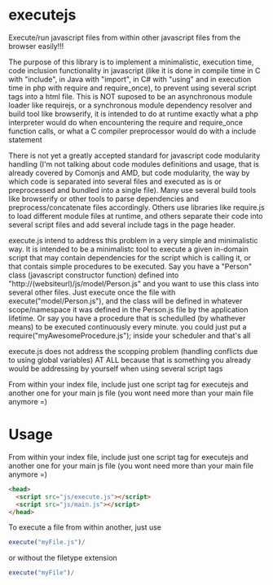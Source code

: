 executejs
=========

Execute/run javascript files from within other javascript files from the
browser easily!!!

The purpose of this library is to implement a minimalistic, execution time, code inclusion functionality in javascript (like it is done in compile time in C with "include", in Java with "import", in C# with "using" and in execution time in php with require and require_once), to prevent using several script tags into a html file. This is NOT suposed to be an asynchronous module loader like requirejs, or a synchronous module dependency resolver and build tool like browserify, it is intended to do at runtime exactly what a php interpreter would do when encountering the require and require_once function calls, or what a C compiler preprocessor would do with a include statement

There is not yet a greatly accepted standard for javascript code modularity
handling (I'm not talking about code modules definitions and usage, that is
already covered by Comonjs and AMD, but code modularity, the way by which
code is separated into several files and executed as is or preprocessed and
bundled into a single file). Many use several build tools like browserify or
other tools to parse dependencies and preprocess/concatenate files
accordingly. Others use libraries like require.js to load different module
files at runtime, and others separate their code into several script files
and add several include tags in the page header.

execute.js intend to address this problem in a very simple and minimalistic
way. It is intended to be a minimalistc tool to execute a given in-domain
script that may contain dependencies for the script which is calling it, or
that contais simple procedures to be executed. Say you have a "Person" class
(javascript constructor function) defined into
"http://(websiteurl)/js/model/Person.js" and you want to use this class into
several other files. Just execute once the file with
execute("model/Person.js"), and the class will be defined in whatever
scope/namespace it was defined in the Person.js file by the application
lifetime. Or say you have a procedure that is schedulled (by whathever means)
to be executed continuously every minute. you could just put a
require("myAwesomeProcedure.js"); inside your scheduler and that's all

execute.js does not address the scopping problem (handling conflicts due to
using global variables) AT ALL because that is something you already would be
addressing by yourself when using several script tags

From within your index file, include just one script tag for executejs and
another one for your main js file (you wont need more than your main file
anymore =)

Usage
=========
From within your index file, include just one script tag for executejs and another one for your main js file (you wont need more than your main file anymore =)
```html
<head>
  <script src="js/execute.js"></script>
  <script src="js/main.js"></script>
</head>
```
To execute a file from within another, just use

```javascript
execute("myFile.js")/
```

or without the filetype extension 
```javascript
execute("myFile")/
```

